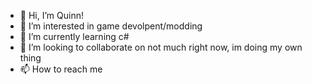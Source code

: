 - 👋 Hi, I’m Quinn!
- 👀 I’m interested in game devolpent/modding
- 🌱 I’m currently learning c#
- 💞️ I’m looking to collaborate on not much right now, im doing my own thing
- 📫 How to reach me 

<!---
Quinnbot/Quinnbot is a ✨ special ✨ repository because its `README.md` (this file) appears on your GitHub profile.
You can click the Preview link to take a look at your changes.
--->
